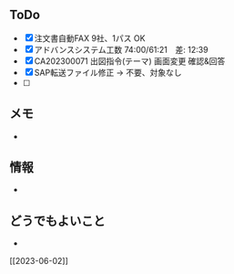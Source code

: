 ## ToDo
- [x] 注文書自動FAX 9社、1パス OK
- [x] アドバンスシステム工数 74:00/61:21　差: 12:39
- [x] CA202300071 出図指令(テーマ) 画面変更 確認&回答
- [x] SAP転送ファイル修正 → 不要、対象なし
- [ ] 


## メモ
- 


## 情報
- 


## どうでもよいこと
- 


[[2023-06-02]]

